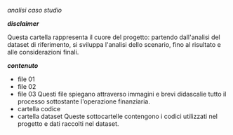 *analisi caso studio*

***disclaimer***

Questa cartella rappresenta il cuore del progetto: partendo dall'analisi del dataset di riferimento, si sviluppa l'analisi dello scenario, fino al risultato e alle considerazioni finali.

***contenuto***
- file 01
- file 02
- file 03
Questi file spiegano attraverso immagini e brevi didascalie tutto il processo sottostante l'operazione finanziaria.
- cartella codice 
- cartella dataset
Queste sottocartelle contengono i codici utilizzati nel progetto e dati raccolti nel dataset.

